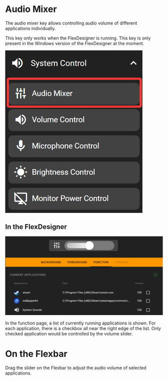 # Audio Mixer

The audio mixer key allows controlling audio volume of different applications individually.

This key only works when the FlexDesigner is running. This key is only present in the Windows version of the FlexDesigner at the moment.

![1744987068780](image/audio_mixer/1744987068780.png)

## In the FlexDesigner

![1744987057470](image/audio_mixer/1744987057470.png)

In the function page, a list of currently running applications is shown. For each application, there is a checkbox all near the right edge of the list. Only checked application would be controlled by the volume slider.

# On the Flexbar

Drag the slider on the Flexbar to adjust the audio volume of selected applications.
